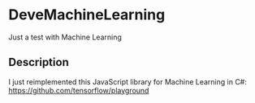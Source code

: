# DeveMachineLearning
Just a test with Machine Learning

## Description

I just reimplemented this JavaScript library for Machine Learning in C#:
https://github.com/tensorflow/playground

